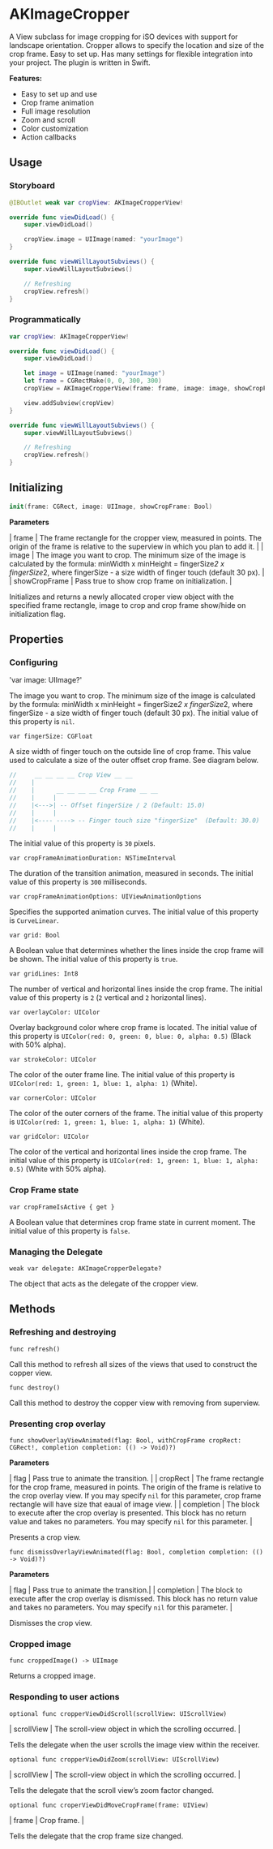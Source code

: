 # AKImageCropper

A View subclass for image cropping for iSO devices with support for landscape orientation. Cropper allows to specify the location and size of the crop frame. Easy to set up. Has many settings for flexible integration into your project. The plugin is written in Swift.

**Features:**

* Easy to set up and use
* Crop frame animation
* Full image resolution
* Zoom and scroll
* Сolor customization
* Action callbacks

## Usage

### Storyboard

```swift
@IBOutlet weak var cropView: AKImageCropperView!

override func viewDidLoad() {
    super.viewDidLoad()

    cropView.image = UIImage(named: "yourImage")
}

override func viewWillLayoutSubviews() {
    super.viewWillLayoutSubviews()

    // Refreshing
    cropView.refresh()
}
```

### Programmatically

```swift
var cropView: AKImageCropperView!

override func viewDidLoad() {
    super.viewDidLoad()

    let image = UIImage(named: "yourImage")
    let frame = CGRectMake(0, 0, 300, 300)
    cropView = AKImageCropperView(frame: frame, image: image, showCropFrame: false)

    view.addSubview(cropView)
}

override func viewWillLayoutSubviews() {
    super.viewWillLayoutSubviews()

    // Refreshing
    cropView.refresh()
}
```

## Initializing

```swift
init(frame: CGRect, image: UIImage, showCropFrame: Bool)
```

**Parameters**

| frame         | The frame rectangle for the cropper view, measured in points. The origin of the frame is relative to the superview in which you plan to add it. |
| image         | The image you want to crop. The minimum size of the image is calculated by the formula: minWidth x minHeight = fingerSize*2 x fingerSize*2, where fingerSize - a size width of finger touch (default 30 px). |
| showCropFrame | Pass true to show crop frame on initialization. |

Initializes and returns a newly allocated croper view object with the specified frame rectangle, image to crop and crop frame show/hide on initialization flag.

## Properties

### Configuring

'var image: UIImage?'

The image you want to crop. The minimum size of the image is calculated by the formula: minWidth x minHeight = fingerSize*2 x fingerSize*2, where fingerSize - a size width of finger touch (default 30 px).
The initial value of this property is `nil`.

`var fingerSize: CGFloat`

A size width of finger touch on the outside line of crop frame. This value used to calculate a size of the outer offset crop frame. See diagram below.
```swift
//     __ __ __ __ Crop View __ __
//    |
//    |      __ __ __ __ Crop Frame __ __
//    |     |
//    |<--->| -- Offset fingerSize / 2 (Default: 15.0)
//    |     |
//    |<---- ----> -- Finger touch size "fingerSize"  (Default: 30.0)
//    |     |
```
The initial value of this property is `30` pixels.

`var cropFrameAnimationDuration: NSTimeInterval`

The duration of the transition animation, measured in seconds.
The initial value of this property is `300` milliseconds.

`var cropFrameAnimationOptions: UIViewAnimationOptions`

Specifies the supported animation curves.
The initial value of this property is `CurveLinear`.

`var grid: Bool`

A Boolean value that determines whether the lines inside the crop frame will be shown.
The initial value of this property is `true`.

`var gridLines: Int8`

The number of vertical and horizontal lines inside the crop frame.
The initial value of this property is `2` (`2` vertical and `2` horizontal lines).

`var overlayColor: UIColor`

Overlay background color where crop frame is located.
The initial value of this property is `UIColor(red: 0, green: 0, blue: 0, alpha: 0.5)` (Black with 50% alpha).

`var strokeColor: UIColor`

The color of the outer frame line.
The initial value of this property is `UIColor(red: 1, green: 1, blue: 1, alpha: 1)` (White).

`var cornerColor: UIColor`

The color of the outer corners of the frame.
The initial value of this property is `UIColor(red: 1, green: 1, blue: 1, alpha: 1)` (White).

`var gridColor: UIColor`

The color of the vertical and horizontal lines inside the crop frame.
The initial value of this property is `UIColor(red: 1, green: 1, blue: 1, alpha: 0.5)` (White with 50% alpha).

### Crop Frame state

`var cropFrameIsActive { get }`

A Boolean value that determines crop frame state in current moment.
The initial value of this property is `false`.

### Managing the Delegate

`weak var delegate: AKImageCropperDelegate?`

The object that acts as the delegate of the cropper view.

## Methods

### Refreshing and destroying

`func refresh()`

Call this method to refresh all sizes of the views that used to construct the copper view.

`func destroy()`

Call this method to destroy the copper view with removing from superview.

### Presenting crop overlay

`func showOverlayViewAnimated(flag: Bool,
                withCropFrame cropRect: CGRect!,
                   completion completion: (() -> Void)?)`

**Parameters**

| flag        | Pass true to animate the transition. |
| cropRect    | The frame rectangle for the crop frame, measured in points. The origin of the frame is relative to the crop overlay view. If you may specify `nil` for this parameter, crop frame rectangle will have size that eaual of image view. |
| completion  | The block to execute after the crop overlay is presented. This block has no return value and takes no parameters. You may specify `nil` for this parameter. |

Presents a crop view.

`func dismissOverlayViewAnimated(flag: Bool,
                      completion completion: (() -> Void)?)`

**Parameters**

| flag        | Pass true to animate the transition.|
| completion  | The block to execute after the crop overlay is dismissed. This block has no return value and takes no parameters. You may specify `nil` for this parameter. |

Dismisses the crop view.

### Cropped image

`func croppedImage() -> UIImage`

Returns a cropped image.

### Responding to user actions

`optional func cropperViewDidScroll(scrollView: UIScrollView)`

| scrollView | The scroll-view object in which the scrolling occurred. |

Tells the delegate when the user scrolls the image view within the receiver.

`optional func cropperViewDidZoom(scrollView: UIScrollView)`

| scrollView | The scroll-view object in which the scrolling occurred. |

Tells the delegate that the scroll view’s zoom factor changed.

`optional func croperViewDidMoveCropFrame(frame: UIView)`

| frame | Crop frame. |

Tells the delegate that the crop frame size changed.